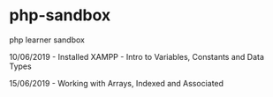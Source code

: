 # php-sandbox
php learner sandbox

10/06/2019 - Installed XAMPP - Intro to Variables, Constants and Data Types  

15/06/2019 - Working with Arrays, Indexed and Associated
